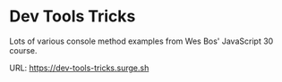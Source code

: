 # Dev Tools Tricks

Lots of various console method examples from Wes Bos' JavaScript 30 course.

URL: https://dev-tools-tricks.surge.sh
